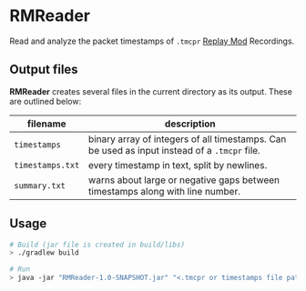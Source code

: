 # RMReader

Read and analyze the packet timestamps of `.tmcpr` [Replay Mod](https://www.replaymod.com/) Recordings.

## Output files

**RMReader** creates several files in the current directory as its output.
These are outlined below:

| filename         | description                                                                                  |
|------------------|----------------------------------------------------------------------------------------------|
| `timestamps`     | binary array of integers of all timestamps. Can be used as input instead of a `.tmcpr` file. |
| `timestamps.txt` | every timestamp in text, split by newlines.                                                  |
| `summary.txt`    | warns about large or negative gaps between timestamps along with line number.                |

## Usage


```bash
# Build (jar file is created in build/libs)
> ./gradlew build

# Run
> java -jar "RMReader-1.0-SNAPSHOT.jar" "<.tmcpr or timestamps file path>"
```